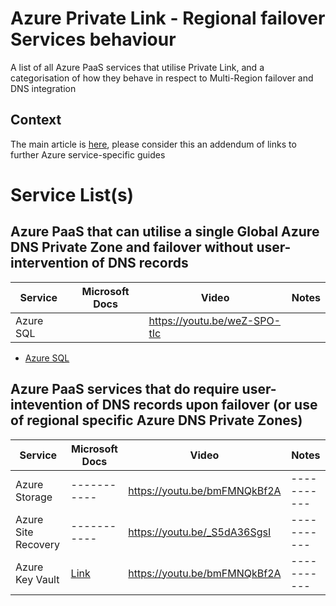 # Azure Private Link - Regional failover Services behaviour

A list of all Azure PaaS services that utilise Private Link, and a categorisation of how they behave in respect to Multi-Region failover and DNS integration

## Context

The main article is [here](https://github.com/adstuart/azure-privatelink-multiregion), please consider this an addendum of links to further Azure service-specific guides

# Service List(s)

## Azure PaaS that can utilise a single Global Azure DNS Private Zone and failover without user-intervention of DNS records

| Service      | Microsoft Docs | Video | Notes |
| ----------- | ----------- | ----------- | ----------- |
| Azure SQL      |        | https://youtu.be/weZ-SPO-tIc | |


- [Azure SQL]()

## Azure PaaS services that do require user-intevention of DNS records upon failover (or use of regional specific Azure DNS Private Zones)

| Service      | Microsoft Docs | Video | Notes |
| ----------- | ----------- | ----------- | ----------- |
| Azure Storage | ----------- | https://youtu.be/bmFMNQkBf2A | ----------- |
| Azure Site Recovery | ----------- | https://youtu.be/_S5dA36SgsI | ----------- |
| Azure Key Vault | [Link](https://learn.microsoft.com/en-us/azure/key-vault/general/private-link-diagnostics#dns-resolution-for-more-than-one-virtual-network) | https://youtu.be/bmFMNQkBf2A | ----------- |


